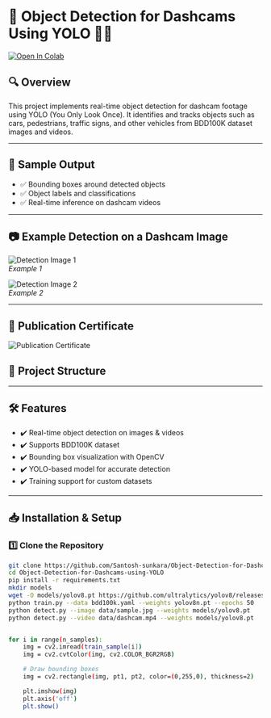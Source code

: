 # 📌 Object Detection for Dashcams Using YOLO 🚗💡

[![Open In Colab](https://colab.research.google.com/assets/colab-badge.svg)](https://colab.research.google.com/drive/1gqPvlw8nLLsS4xlrBxd6etvCll946joN?usp=sharing)

## 🔍 Overview
This project implements real-time object detection for dashcam footage using YOLO (You Only Look Once). It identifies and tracks objects such as cars, pedestrians, traffic signs, and other vehicles from BDD100K dataset images and videos.

---

## 📸 Sample Output
- ✅ Bounding boxes around detected objects  
- ✅ Object labels and classifications  
- ✅ Real-time inference on dashcam videos

---

## 📷 Example Detection on a Dashcam Image

![Detection Image 1](https://drive.google.com/uc?export=view&id=1vJT4O1XgBkWNSoVqueyx5ulYUm9-yufk)  
*Example 1*

![Detection Image 2](https://drive.google.com/uc?export=view&id=1pkhIg8Trj5SqEcydAAr-MMHK3eacvAnW)  
*Example 2*

---
## 🏅 Publication Certificate

![Publication Certificate](https://raw.githubusercontent.com/your-username/repo-name/main/certificate.png)


## 📂 Project Structure


---

## 🛠️ Features
- ✔️ Real-time object detection on images & videos  
- ✔️ Supports BDD100K dataset  
- ✔️ Bounding box visualization with OpenCV  
- ✔️ YOLO-based model for accurate detection  
- ✔️ Training support for custom datasets

---

## 📥 Installation & Setup

### 1️⃣ Clone the Repository
```bash
git clone https://github.com/Santosh-sunkara/Object-Detection-for-Dashcams-using-YOLO.git
cd Object-Detection-for-Dashcams-using-YOLO
pip install -r requirements.txt
mkdir models
wget -O models/yolov8.pt https://github.com/ultralytics/yolov8/releases/download/v8.0.0/yolov8n.pt
python train.py --data bdd100k.yaml --weights yolov8n.pt --epochs 50
python detect.py --image data/sample.jpg --weights models/yolov8.pt
python detect.py --video data/dashcam.mp4 --weights models/yolov8.pt


for i in range(n_samples):
    img = cv2.imread(train_sample[i])
    img = cv2.cvtColor(img, cv2.COLOR_BGR2RGB)

    # Draw bounding boxes
    img = cv2.rectangle(img, pt1, pt2, color=(0,255,0), thickness=2)

    plt.imshow(img)
    plt.axis('off')
    plt.show()
